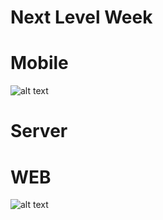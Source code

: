 # Next Level Week

# Mobile

![alt text](https://github.com/andersonmdn/next-level-week/tree/master/_README/Mobile.jpeg)

# Server

# WEB

![alt text](https://github.com/andersonmdn/next-level-week/tree/master/_README/Server.png)
